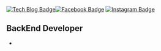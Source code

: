 [![Tech Blog Badge](http://img.shields.io/badge/-Tech%20blog-000000?style=flat-square&logo=github&link=https://devlog-wjdrbs96.tistory.com/)](https://devlog-wjdrbs96.tistory.com/)[![Facebook Badge](https://img.shields.io/badge/Facebook-1877f2?style=flat-square&logo=facebook&logoColor=white&link=https://www.facebook.com/alstn2468)](https://www.facebook.com/alstn2468) [![Instagram Badge](https://img.shields.io/badge/Instagram-ff69b4?style=flat-square&logo=instagram&logoColor=white&link=https://www.instagram.com/minsu._.0102/)](https://www.instagram.com/minsu._.0102/)

## BackEnd Developer

* 
  
  
<!--
**wjdrbs96/wjdrbs96** is a ✨ _special_ ✨ repository because its `README.md` (this file) appears on your GitHub profile.

Here are some ideas to get you started:

- 🔭 I’m currently working on …
- 🌱 I’m currently learning …
- 👯 I’m looking to collaborate on …
- 🤔 I’m looking for help with …
- 💬 Ask me about …
- 📫 How to reach me: …
- 😄 Pronouns: …
- ⚡ Fun fact: …
—>
